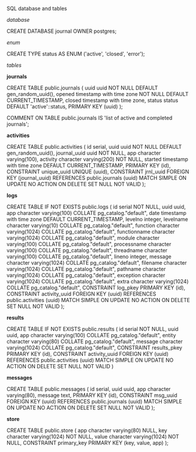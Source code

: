 SQL database and tables

*database*

CREATE DATABASE journal OWNER postgres;

*enum*

CREATE TYPE status AS ENUM ('active', 'closed', 'error');

*tables*

**journals**

CREATE TABLE public.journals
(
    uuid uuid NOT NULL DEFAULT gen_random_uuid(),
    opened timestamp with time zone NOT NULL DEFAULT CURRENT_TIMESTAMP,
    closed timestamp with time zone,
    status status DEFAULT 'active'::status,
    PRIMARY KEY (uuid)
);

COMMENT ON TABLE public.journals
    IS 'list of active and completed journals';

**activities**

CREATE TABLE public.activities
(
    id serial,
    uuid uuid NOT NULL DEFAULT gen_random_uuid(),
    journal_uuid uuid NOT NULL,
    app character varying(100),
    activity character varying(200) NOT NULL,
    started timestamp with time zone DEFAULT CURRENT_TIMESTAMP,
    PRIMARY KEY (id),
    CONSTRAINT unique_uuid UNIQUE (uuid),
    CONSTRAINT jrnl_uuid FOREIGN KEY (journal_uuid)
        REFERENCES public.journals (uuid) MATCH SIMPLE
        ON UPDATE NO ACTION
        ON DELETE SET NULL
        NOT VALID
);

**logs**

CREATE TABLE IF NOT EXISTS public.logs
(
    id serial NOT NULL,
    uuid uuid,
    app character varying(100) COLLATE pg_catalog."default",
    date timestamp with time zone DEFAULT CURRENT_TIMESTAMP,
    levelno integer,
    levelname character varying(10) COLLATE pg_catalog."default",
    function character varying(1024) COLLATE pg_catalog."default",
    functionname character varying(1024) COLLATE pg_catalog."default",
    module character varying(100) COLLATE pg_catalog."default",
    processname character varying(100) COLLATE pg_catalog."default",
    threadname character varying(100) COLLATE pg_catalog."default",
    lineno integer,
    message character varying(1024) COLLATE pg_catalog."default",
    filename character varying(1024) COLLATE pg_catalog."default",
    pathname character varying(1024) COLLATE pg_catalog."default",
    exception character varying(1024) COLLATE pg_catalog."default",
    extra character varying(1024) COLLATE pg_catalog."default",
    CONSTRAINT log_pkey PRIMARY KEY (id),
    CONSTRAINT activity_uuid FOREIGN KEY (uuid)
        REFERENCES public.activities (uuid) MATCH SIMPLE
        ON UPDATE NO ACTION
        ON DELETE SET NULL
        NOT VALID
);

**results**

CREATE TABLE IF NOT EXISTS public.results
(
    id serial NOT NULL,
    uuid uuid,
    app character varying(100) COLLATE pg_catalog."default",
    entity character varying(80) COLLATE pg_catalog."default",
    message character varying(1024) COLLATE pg_catalog."default",
    CONSTRAINT results_pkey PRIMARY KEY (id),
    CONSTRAINT activity_uuid FOREIGN KEY (uuid)
        REFERENCES public.activities (uuid) MATCH SIMPLE
        ON UPDATE NO ACTION
        ON DELETE SET NULL
        NOT VALID
)

**messages**

CREATE TABLE public.messages
(
    id serial,
    uuid uuid,
    app character varying(80),
    message text,
    PRIMARY KEY (id),
    CONSTRAINT msg_uuid FOREIGN KEY (uuid)
        REFERENCES public.journals (uuid) MATCH SIMPLE
        ON UPDATE NO ACTION
        ON DELETE SET NULL
        NOT VALID
);

**store**

CREATE TABLE public.store
(
    app character varying(80) NULL,
    key character varying(1024) NOT NULL,
    value character varying(1024) NOT NULL,
    CONSTRAINT primary_key PRIMARY KEY (key, value, app)
);
